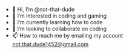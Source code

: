 - 👋 Hi, I’m @not-that-dude
- 👀 I’m interested in coding and gaming
- 🌱 I’m currently learning how to code
- 💞️ I’m looking to collaborate on coding 
- 📫 How to reach me by emailing my account not.that.dude1452@gmail.com

<!---
not-that-dude/not-that-dude is a ✨ special ✨ repository because its `README.md` (this file) appears on your GitHub profile.
You can click the Preview link to take a look at your changes.
--->
